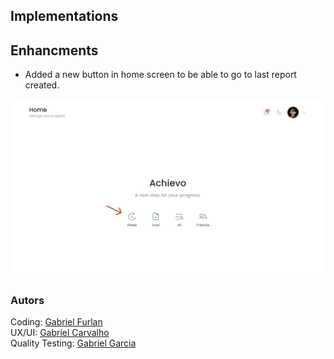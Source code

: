 ## Implementations


## Enhancments
- Added a new button in home screen to be able to go to last report created.

![alt text](image-14.png)

### Autors

Coding: [Gabriel Furlan](https://github.com/gabrielfurlan-dev)<br/>
UX/UI: [Gabriel Carvalho](https://github.com/oGabrielCarvalho)<br/>
Quality Testing: [Gabriel Garcia](https://github.com/GabrielGarcia190)
